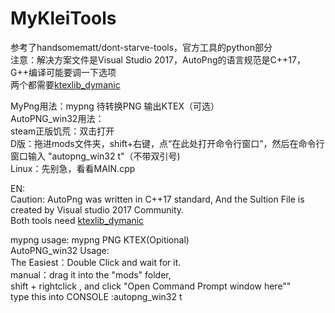 # MyKleiTools
参考了handsomematt/dont-starve-tools，官方工具的python部分  
注意：解决方案文件是Visual Studio 2017，AutoPng的语言规范是C++17，G++编译可能要调一下选项  
两个都需要[ktexlib_dymanic](https://github.com/Akarinnnnn/library_collections/tree/master/ktexlib_dymanic)

MyPng用法：mypng 待转换PNG 输出KTEX（可选）  
AutoPNG_win32用法：  
steam正版饥荒：双击打开  
D版：拖进mods文件夹，shift+右键，点“在此处打开命令行窗口”，然后在命令行窗口输入 "autopng_win32 t"（不带双引号)  
Linux：先别急，看看MAIN.cpp

EN:  
Caution: AutoPng was written in C++17 standard, And the Sultion File is created by Visual studio 2017 Community.   
Both tools need [ktexlib_dymanic](https://github.com/Akarinnnnn/library_collections/tree/master/ktexlib_dymanic)  

mypng usage: mypng PNG KTEX(Opitional)  
AutoPNG_win32 Usage:   
The Easiest：Double Click and wait for it.  
manual：drag it into the "mods" folder,  
shift + rightclick , and click "Open Command Prompt window here""  
type this into CONSOLE :autopng_win32 t
